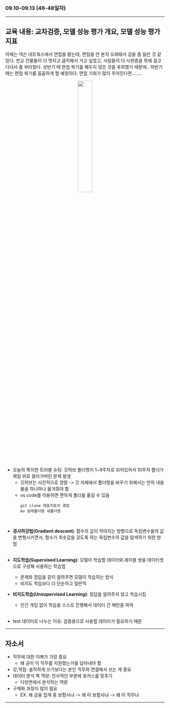 ###  09.10-09.13 (46-48일차)
---
교육 내용: 교차검증, 모델 성능 평가 개요, 모델 성능 평가 지표
---
어제는 넥슨 네트웍스에서 면접을 봤는데, 면접을 안 본지 오래돼서 감을 좀 잃은 것 같았다. 판교 건물들이 다 멋지고 큼직해서 가고 싶었고, 사람들이 다 사원증을 목에 걸고 다녀서 좀 부러웠다. 상반기 때 면접 복기를 해두지 않은 것을 후회했기 때문에.. 하반기 때는 면접 복기를 꼼꼼하게 할 예정이다. 면접 기회가 많이 주어진다면........

<p align="center">
<img src="https://github.com/user-attachments/assets/70a2e203-15fd-4675-b123-ed90e804dd4e" width="30%" /> </p><br>

- 오늘의 특이한 트러블 슈팅: 깃허브 폴더명이 1~9주차로 되어있어서 10주차 폴더가 제일 위로 올라가버린 문제 발생
  - 깃허브는 사전적으로 정렬 -> 깃 자체에서 폴더명을 바꾸기 위해서는 안의 내용물을 하나하나 옮겨줘야 함
  - vs code를 이용하면 편하게 폴더를 옮길 수 있음
    ```shell
    git clone 레포지토리 경로
    mv 원래폴더명 새폴더명
    ```
<br>

- **경사하강법(Gradient descent)**: 함수의 값이 작아지는 방향으로 독립변수들의 값을 변형시키면서, 함수가 최솟값을 갖도록 하는 독립변수의 값을 탐색하기 위한 방법
<br><br>

- **지도학습(Supervised Learning)**: 모델이 학습할 데이터와 레이블 쌍을 데이터셋으로 구성해 사용하는 학습법
  - 문제와 정답을 같이 알려주면 모델이 학습하는 방식
  - 비지도 학습보다 더 단순하고 일반적
- **비지도학습(Unsupervised Learning)**: 정답을 알려주지 않고 학습시킴
  - 인간 개입 없이 학습을 스스로 진행해서 데이터 간 패턴을 파악
<br><br>

- test 데이터로 나누는 이유: 검증용으로 사용할 데이터가 필요하기 때문  
***

## 자소서
- 직무에 대한 이해가 가장 중요
  - 왜 굳이 이 직무를 지원했는가를 담아내야 함
- 강,약점: 솔직하게 쓰기보다는 본인 직무와 연결해서 쓰는 게 중요
- 데이터 분석 쪽 역량: 전사적인 부분에 포커스를 맞추기
  - 다방면에서 분석하는 역량
- 구체화 과정이 많이 필요
  - EX. 왜 금융 업계 중 보험사냐 -> 왜 이 보험사냐 -> 왜 이 직무냐 
***

